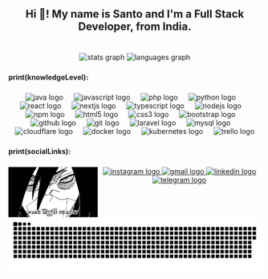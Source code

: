 <h1 align="center"></Hello World!!></h1>

###

<h2 align="center">Hi 👋! My name is Santo and I'm a Full Stack Developer, from India.</h2>

###

<br clear="both">

<div align="center">
  <img src="https://github-readme-stats.vercel.app/api?username=ixmsanto&hide_title=true&hide_rank=true&show_icons=true&include_all_commits=true&count_private=true&disable_animations=false&theme=rose_pine&locale=en&hide_border=true" height="150" alt="stats graph"  />
  <img src="https://github-readme-stats.vercel.app/api/top-langs?username=ixmsanto&locale=en&hide_title=true&layout=compact&card_width=320&langs_count=5&theme=rose_pine&hide_border=true" height="150" alt="languages graph"  />
</div>

###

<h4 align="left">print(knowledgeLevel):</h4>

###

<div align="center">
  <img src="https://skillicons.dev/icons?i=java" height="30" alt="java logo"  />
  <img width="13" />
  <img src="https://skillicons.dev/icons?i=js" height="30" alt="javascript logo"  />
  <img width="13" />
  <img src="https://skillicons.dev/icons?i=php" height="30" alt="php logo"  />
  <img width="13" />
  <img src="https://cdn.jsdelivr.net/gh/devicons/devicon/icons/python/python-original.svg" height="30" alt="python logo"  />
  <img width="13" />
  <img src="https://skillicons.dev/icons?i=react" height="30" alt="react logo"  />
  <img width="13" />
  <img src="https://skillicons.dev/icons?i=nextjs" height="30" alt="nextjs logo"  />
  <img width="13" />
  <img src="https://skillicons.dev/icons?i=ts" height="30" alt="typescript logo"  />
  <img width="13" />
  <img src="https://skillicons.dev/icons?i=nodejs" height="30" alt="nodejs logo"  />
  <img width="13" />
  <img src="https://cdn.simpleicons.org/npm/CB3837" height="30" alt="npm logo"  />
  <img width="13" />
  <img src="https://cdn.jsdelivr.net/gh/devicons/devicon/icons/html5/html5-original.svg" height="30" alt="html5 logo"  />
  <img width="13" />
  <img src="https://cdn.jsdelivr.net/gh/devicons/devicon/icons/css3/css3-original.svg" height="30" alt="css3 logo"  />
  <img width="13" />
  <img src="https://skillicons.dev/icons?i=bootstrap" height="30" alt="bootstrap logo"  />
  <img width="13" />
  <img src="https://skillicons.dev/icons?i=github" height="30" alt="github logo"  />
  <img width="13" />
  <img src="https://skillicons.dev/icons?i=git" height="30" alt="git logo"  />
  <img width="13" />
  <img src="https://skillicons.dev/icons?i=laravel" height="30" alt="laravel logo"  />
  <img width="13" />
  <img src="https://skillicons.dev/icons?i=mysql" height="30" alt="mysql logo"  />
  <img width="13" />
  <img src="https://skillicons.dev/icons?i=cloudflare" height="30" alt="cloudflare logo"  />
  <img width="13" />
  <img src="https://skillicons.dev/icons?i=docker" height="30" alt="docker logo"  />
  <img width="13" />
  <img src="https://skillicons.dev/icons?i=kubernetes" height="30" alt="kubernetes logo"  />
  <img width="13" />
  <img src="https://cdn.simpleicons.org/trello/0052CC" height="30" alt="trello logo"  />
</div>


###

<h4 align="left">print(socialLinks):</h4>

###
<img align="left" height="100" src="assets/char_01.webp"  />

<div align="center">
  <a href="https://www.instagram.com/santhosh_chinraj/" target="_blank">
    <img src="https://img.shields.io/static/v1?message=Instagram&logo=instagram&label=&color=E4405F&logoColor=white&labelColor=&style=for-the-badge" height="35" alt="instagram logo"  />
  </a>
  <a href="mailto:contact@ixmsanto.me" target="_blank">
    <img src="https://img.shields.io/static/v1?message=Gmail&logo=gmail&label=&color=D14836&logoColor=white&labelColor=&style=for-the-badge" height="35" alt="gmail logo"  />
  </a>
  <a href="https://www.linkedin.com/in/santh0sh-c/" target="_blank">
    <img src="https://img.shields.io/static/v1?message=LinkedIn&logo=linkedin&label=&color=0077B5&logoColor=white&labelColor=&style=for-the-badge" height="35" alt="linkedin logo"  />
  </a>
  <a href="https://t.me/ixmsanto" target="_blank">
    <img src="https://img.shields.io/static/v1?message=Telegram&logo=telegram&label=&color=2CA5E0&logoColor=white&labelColor=&style=for-the-badge" height="35" alt="telegram logo"  />
  </a>
</div>

###

<img src="https://raw.githubusercontent.com/ixmsanto/ixmsanto/output/github-snake-dark.svg" alt="Snake animation" />

###
